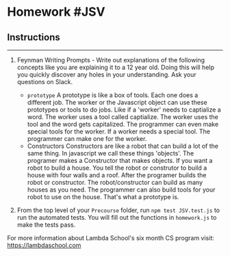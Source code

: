 # Homework #JSV

## Instructions
---
1. Feynman Writing Prompts - Write out explanations of the following concepts like you are explaining it to a 12 year old.  Doing this will help you quickly discover any holes in your understanding.  Ask your questions on Slack.
		
	* `prototype`
        A prototype is like a box of tools. Each one does a different job. The worker or the Javascript object can use these prototypes or tools to do jobs. Like if a 'worker' needs to captialize a word. The worker uses a tool called captialize. The worker uses the tool and the word gets capitalized. The programmer can even make special tools for the worker. If a worker needs a special tool. The programmer can make one for the worker.
	* Constructors
      Constructors are like a robot that can build a lot of the same thing. In javascript we call these things 'objects'. The programer makes a Constructor that makes objects. If you want  a robot to build a house. You tell the robot or construtor to build a house with four walls and a roof. After the programer builds the robot or constructor. The robot/constructor can build as many houses as you need. The programmer can also build tools for your robot to use on the house. That's what a prototype is.

2. From the top level of your `Precourse` folder, run `npm test JSV.test.js` to run the automated tests. You will fill out the functions in `homework.js` to make the tests pass.

For more information about Lambda School's six month CS program visit: https://lambdaschool.com
